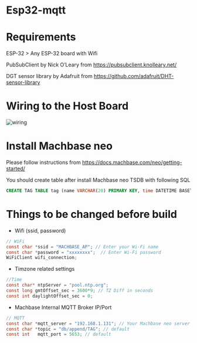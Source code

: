 # Esp32-mqtt


# Requirements
ESP-32 > Any ESP-32 board with Wifi

PubSubClient by Nick O’Leary from https://pubsubclient.knolleary.net/

DGT sensor library by Adafruit from https://github.com/adafruit/DHT-sensor-library

# Wiring to the Host Board

![wiring](https://github.com/machbase/esp32-mqtt/assets/31678089/bbb5aba2-8805-4759-9eca-8d334a3b9caf)

# Install Machbase neo
Please follow instructions from https://docs.machbase.com/neo/getting-started/

You should create table after install Machbase neo TSDB with following SQL

```sql
CREATE TAG TABLE tag (name VARCHAR(20) PRIMARY KEY, time DATETIME BASETIME, value DOUBLE SUMMARIZED) WITH ROLLUP (hour)
```

# Things to be changed before build

- Wifi (ssid, password)
```c
// WiFi
const char *ssid = "MACHBASE_AP"; // Enter your Wi-Fi name
const char *password = "xxxxxxxx";  // Enter Wi-Fi password
WiFiClient wifi_connection;
```
- Timzone related settings
```c
//Time
const char* ntpServer = "pool.ntp.org";
const long gmtOffset_sec = 3600*9; // TZ Diff in seconds
const int daylightOffset_sec = 0;  
```
- Machbase Internal MQTT Broker IP/Port
```c
// MQTT
const char *mqtt_server = "192.168.1.131"; // Your Machbase neo server IP
const char *topic = "db/append/TAG"; // default
const int   mqtt_port = 5653; // default
```
